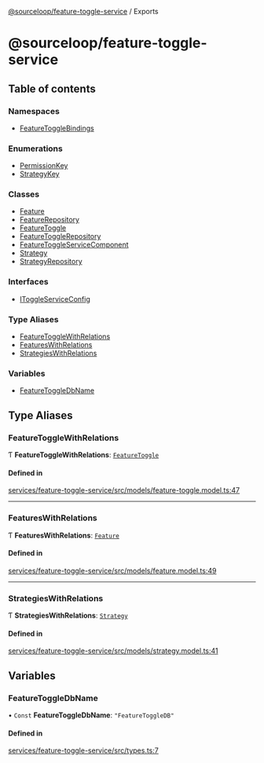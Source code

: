 [@sourceloop/feature-toggle-service](README.md) / Exports

# @sourceloop/feature-toggle-service

## Table of contents

### Namespaces

- [FeatureToggleBindings](modules/FeatureToggleBindings.md)

### Enumerations

- [PermissionKey](enums/PermissionKey.md)
- [StrategyKey](enums/StrategyKey.md)

### Classes

- [Feature](classes/Feature.md)
- [FeatureRepository](classes/FeatureRepository.md)
- [FeatureToggle](classes/FeatureToggle.md)
- [FeatureToggleRepository](classes/FeatureToggleRepository.md)
- [FeatureToggleServiceComponent](classes/FeatureToggleServiceComponent.md)
- [Strategy](classes/Strategy.md)
- [StrategyRepository](classes/StrategyRepository.md)

### Interfaces

- [IToggleServiceConfig](interfaces/IToggleServiceConfig.md)

### Type Aliases

- [FeatureToggleWithRelations](modules.md#featuretogglewithrelations)
- [FeaturesWithRelations](modules.md#featureswithrelations)
- [StrategiesWithRelations](modules.md#strategieswithrelations)

### Variables

- [FeatureToggleDbName](modules.md#featuretoggledbname)

## Type Aliases

### FeatureToggleWithRelations

Ƭ **FeatureToggleWithRelations**: [`FeatureToggle`](classes/FeatureToggle.md)

#### Defined in

[services/feature-toggle-service/src/models/feature-toggle.model.ts:47](https://github.com/sourcefuse/loopback4-microservice-catalog/blob/00e854d46/services/feature-toggle-service/src/models/feature-toggle.model.ts#L47)

___

### FeaturesWithRelations

Ƭ **FeaturesWithRelations**: [`Feature`](classes/Feature.md)

#### Defined in

[services/feature-toggle-service/src/models/feature.model.ts:49](https://github.com/sourcefuse/loopback4-microservice-catalog/blob/00e854d46/services/feature-toggle-service/src/models/feature.model.ts#L49)

___

### StrategiesWithRelations

Ƭ **StrategiesWithRelations**: [`Strategy`](classes/Strategy.md)

#### Defined in

[services/feature-toggle-service/src/models/strategy.model.ts:41](https://github.com/sourcefuse/loopback4-microservice-catalog/blob/00e854d46/services/feature-toggle-service/src/models/strategy.model.ts#L41)

## Variables

### FeatureToggleDbName

• `Const` **FeatureToggleDbName**: ``"FeatureToggleDB"``

#### Defined in

[services/feature-toggle-service/src/types.ts:7](https://github.com/sourcefuse/loopback4-microservice-catalog/blob/00e854d46/services/feature-toggle-service/src/types.ts#L7)
